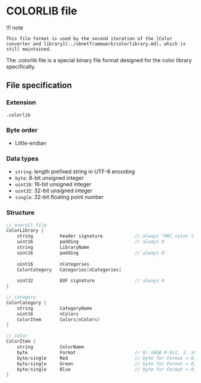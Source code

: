 # COLORLIB file

!!! note

	This file format is used by the second iteration of the [Color converter and library](../vbnetframework/colorlibrary.md), which is still maintained.
	
The .colorlib file is a special binary file format designed for the color library specifically.

## File specification

### Extension

`.colorlib`

### Byte order

* Little-endian

### Data types

* `string`:			length prefixed string in UTF-8 encoding
* `byte`:			8-bit unsigned integer
* `uint16`:		16-bit unsigned integer
* `uint32`:		32-bit unsigned integer
* `single`:		32-bit floating point number

### Structure

``` c
// overall file
ColorLibrary {
	string			header signature			// always "MRC color library"
	uint16			padding						// always 0
	string			LibraryName
	uint16			padding						// always 0
	
	uint16			nCategories
	ColorCategory	Categories[nCategories]
	
	uint32			EOF signature				// always 0
}

// category
ColorCategory {
	string			CategoryName
	uint16			nColors
	ColorItem		Colors[nColors]
}

// color
ColorItem {
	string			ColorName
	byte			Format						// 0: sRGB 8-bit, 1: sRGB, 2: linear RGB
	byte/single		Red							// byte for Format = 0, single otherwise
	byte/single		Green						// byte for Format = 0, single otherwise
	byte/single		Blue						// byte for Format = 0, single otherwise
}
```